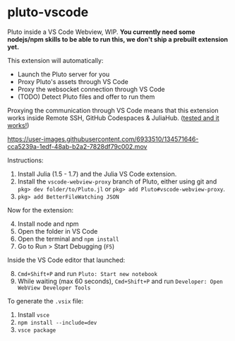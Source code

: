 # pluto-vscode
Pluto inside a VS Code Webview, WIP. **You currently need some nodejs/npm skills to be able to run this, we don't ship a prebuilt extension yet.**

This extension will automatically:
- Launch the Pluto server for you
- Proxy Pluto's assets through VS Code
- Proxy the websocket connection through VS Code
- (TODO) Detect Pluto files and offer to run them

Proxying the communication through VS Code means that this extension works inside Remote SSH, GitHub Codespaces & JuliaHub. ([tested and it works!](https://user-images.githubusercontent.com/6933510/138145177-f06e5d47-718d-4796-b0f7-b2c2b60224b7.png))


https://user-images.githubusercontent.com/6933510/134571646-cca5239a-1edf-48ab-b2a2-7828df79c002.mov

Instructions:
1. Install Julia (1.5 - 1.7) and the Julia VS Code extension.
2. Install the `vscode-webview-proxy` branch of Pluto, either using git and `pkg> dev folder/to/Pluto.jl` or `pkg> add Pluto#vscode-webview-proxy`.
3. `pkg> add BetterFileWatching JSON`

Now for the extension:

4. Install node and npm
4. Open the folder in VS Code
4. Open the terminal and `npm install`
4. Go to Run > Start Debugging (`F5`)

Inside the VS Code editor that launched:

8. `Cmd+Shift+P` and run `Pluto: Start new notebook`
8. While waiting (max 60 seconds), `Cmd+Shift+P` and run `Developer: Open WebView Developer Tools`

To generate the `.vsix` file:
1. Install `vsce`
1. `npm install --include=dev`
1. `vsce package`
